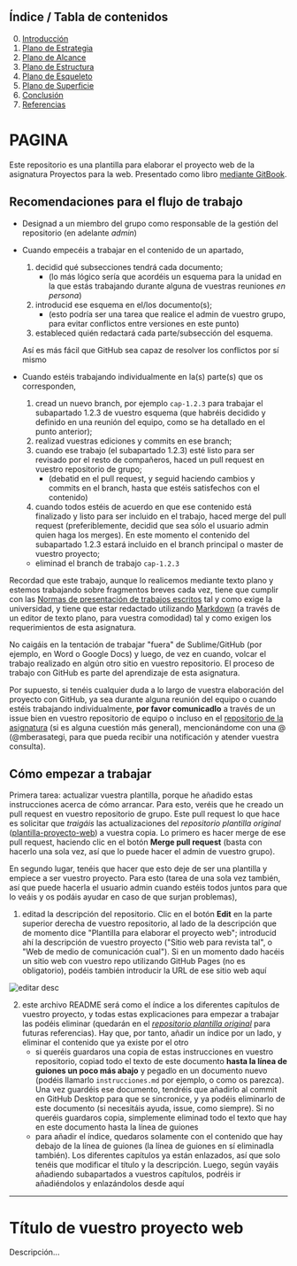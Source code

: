 ## Índice / Tabla de contenidos

0. [Introducción](0-introduccion.md)
1. [Plano de Estrategia](1-estrategia.md)
2. [Plano de Alcance](2-alcance.md)
3. [Plano de Estructura](3-estructura.md)
4. [Plano de Esqueleto](4-esqueleto.md)
5. [Plano de Superficie](5-superficie.md)
6. [Conclusión](6-conclusion.md)
7. [Referencias](6-conclusion.md#referencias)
# PAGINA

Este repositorio es una plantilla para elaborar el proyecto web de la asignatura Proyectos para la web. Presentado como libro [mediante GitBook](https://www.gitbook.com/book/deustopweb/plantilla-libro-pweb/).

## Recomendaciones para el flujo de trabajo

- Designad a un miembro del grupo como responsable de la gestión del repositorio (en adelante _admin_)
- Cuando empecéis a trabajar en el contenido de un apartado, 
    1. decidid qué subsecciones tendrá cada documento;
        + (lo más lógico sería que acordéis un esquema para la unidad en la que estás trabajando durante alguna de vuestras reuniones _en persona_)
    2. introducid ese esquema en el/los documento(s);
        + (esto podría ser una tarea que realice el admin de vuestro grupo, para evitar conflictos entre versiones en este punto) 
    3. estableced quién redactará cada parte/subsección del esquema.
    
    Así es más fácil que GitHub sea capaz de resolver los conflictos por sí mismo
- Cuando estéis trabajando individualmente en la(s) parte(s) que os corresponden, 
    1. cread un nuevo branch, por ejemplo `cap-1.2.3` para trabajar el subapartado 1.2.3 de vuestro esquema (que habréis decidido y definido en una reunión del equipo, como se ha detallado en el punto anterior);
    2. realizad vuestras ediciones y commits en ese branch;
    3. cuando ese trabajo (el subapartado 1.2.3) esté listo para ser revisado por el resto de compañeros, haced un pull request en vuestro repositorio de grupo;
        + (debatid en el pull request, y seguid haciendo cambios y commits en el branch, hasta que estéis satisfechos con el contenido)
    4. cuando todos estéis de acuerdo en que ese contenido está finalizado y listo para ser incluido en el trabajo, haced merge del pull request (preferiblemente, decidid que sea sólo el usuario admin quien haga los merges). En este momento el contenido del subapartado 1.2.3 estará incluido en el branch principal o master de vuestro proyecto;
    + eliminad el branch de trabajo `cap-1.2.3`

Recordad que este trabajo, aunque lo realicemos mediante texto plano y estemos trabajando sobre fragmentos breves cada vez, tiene que cumplir con las [Normas de presentación de trabajos escritos](https://alud.deusto.es/mod/resource/view.php?id=123494) tal y como exige la universidad, y tiene que estar redactado utilizando [Markdown](https://github.com/DeustoPWEB/pweb2017/blob/master/markdown.md) (a través de un editor de texto plano, para vuestra comodidad) tal y como exigen los requerimientos de esta asignatura.

No caigáis en la tentación de trabajar "fuera" de Sublime/GitHub (por ejemplo, en Word o Google Docs) y luego, de vez en cuando, volcar el trabajo realizado en algún otro sitio en vuestro repositorio. El proceso de trabajo con GitHub es parte del aprendizaje de esta asignatura.

Por supuesto, si tenéis cualquier duda a lo largo de vuestra elaboración del proyecto con GitHub, ya sea durante alguna reunión del equipo o cuando estéis trabajando individualmente, **por favor comunicadlo** a través de un issue bien en vuestro repositorio de equipo o incluso en el [repositorio de la asignatura](https://github.com/DeustoPWEB/pweb2017/issues) (si es alguna cuestión más general), mencionándome con una @ (@mberasategi, para que pueda recibir una notificación y atender vuestra consulta).

## Cómo empezar a trabajar

Primera tarea: actualizar vuestra plantilla, porque he añadido estas instrucciones acerca de cómo arrancar. Para esto, veréis que he creado un pull request en vuestro repositorio de grupo. Este pull request lo que hace es solicitar que _traigáis_ las actualizaciones del _repositorio plantilla original_ ([plantilla-proyecto-web](http://https://github.com/DeustoPWEB/plantilla-proyecto-web)) a vuestra copia. Lo primero es hacer merge de ese pull request, haciendo clic en el botón **Merge pull request** (basta con hacerlo una sola vez, así que lo puede hacer el admin de vuestro grupo).

En segundo lugar, tenéis que hacer que esto deje de ser una plantilla y empiece a ser vuestro proyecto. Para esto (tarea de una sola vez también, así que puede hacerla el usuario admin cuando estéis todos juntos para que lo veáis y os podáis ayudar en caso de que surjan problemas),

1. editad la descripción del repositorio. Clic en el botón **Edit** en la parte superior derecha de vuestro repositorio, al lado de la descripción que de momento dice "Plantilla para elaborar el proyecto web"; introducid ahí la descripción de vuestro proyecto ("Sitio web para revista tal", o "Web de medio de comunicación cual"). Si en un momento dado hacéis un sitio web con vuestro repo utilizando GitHub Pages (no es obligatorio), podéis también introducir la URL de ese sitio web aquí

  ![editar desc](recursos/editar-desc.png)

2. este archivo README será como el índice a los diferentes capítulos de vuestro proyecto, y todas estas explicaciones para empezar a trabajar las podéis eliminar (quedarán en el [_repositorio plantilla original_](http://https://github.com/DeustoPWEB/plantilla-proyecto-web) para futuras referencias). Hay que, por tanto, añadir un índice por un lado, y eliminar el contenido que ya existe por el otro
    - si queréis guardaros una copia de estas instrucciones en vuestro repositorio, copiad todo el texto de este documento **hasta la línea de guiones un poco más abajo** y pegadlo en un documento nuevo (podéis llamarlo `instrucciones.md` por ejemplo, o como os parezca). Una vez guardéis ese documento, tendréis que añadirlo al commit en GitHub Desktop para que se sincronice, y ya podéis eliminarlo de este documento (si necesitáis ayuda, issue, como siempre). Si no queréis guardaros copia, simplemente eliminad todo el texto que hay en este documento hasta la línea de guiones
    - para añadir el índice, quedaros solamente con el contenido que hay debajo de la línea de guiones (la línea de guiones en sí eliminadla también). Los diferentes capítulos ya están enlazados, así que solo tenéis que modificar el título y la descripción. Luego, según vayáis añadiendo subapartados a vuestros capítulos, podréis ir añadiéndolos y enlazándolos desde aquí


--------------------

# Título de vuestro proyecto web

Descripción...


